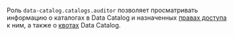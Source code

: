 Роль `data-catalog.catalogs.auditor` позволяет просматривать информацию о каталогах в Data Catalog и назначенных [правах доступа](../../../iam/concepts/access-control/index.md) к ним, а также о [квотах](../../../metadata-hub/concepts/limits.md#data-catalog-quota) Data Catalog.
